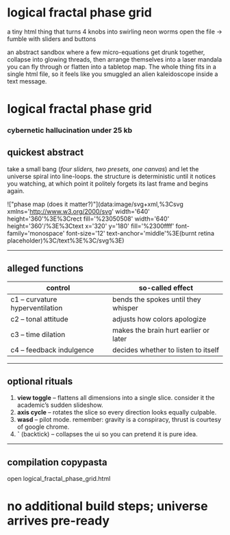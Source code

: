 #  logical fractal phase grid

a tiny html thing that turns 4 knobs into swirling neon worms
open the file → fumble with sliders and buttons

an abstract sandbox where a few micro-equations get drunk together, collapse into glowing threads, then arrange themselves into a laser mandala you can fly through or flatten into a tabletop map. 
The whole thing fits in a single html file, so it feels like you smuggled an alien kaleidoscope inside a text message.

# logical fractal phase grid  
### cybernetic hallucination under 25 kb  



## quickest abstract  

take a small bang (*four sliders, two presets, one canvas*) and let the universe spiral into line-loops. the structure is deterministic until it notices you watching, at which point it politely forgets its last frame and begins again.  

!["phase map (does it matter?)"](data:image/svg+xml,%3Csvg xmlns='http://www.w3.org/2000/svg' width='640' height='360'%3E%3Crect fill='%23050508' width='640' height='360'/%3E%3Ctext x='320' y='180' fill='%2300ffff' font-family='monospace' font-size='12' text-anchor='middle'%3E(burnt retina placeholder)%3C/text%3E%3C/svg%3E)

---

## alleged functions  

| control | so-called effect |  
|---------|------------------|  
| c1 – curvature hyperventilation | bends the spokes until they whisper |  
| c2 – tonal attitude | adjusts how colors apologize |  
| c3 – time dilation | makes the brain hurt earlier or later |  
| c4 – feedback indulgence | decides whether to listen to itself |  

---

## optional rituals  

1. **view toggle** – flattens all dimensions into a single slice. consider it the academic’s sudden slideshow.  
2. **axis cycle** – rotates the slice so every direction looks equally culpable.  
3. **wasd** – pilot mode. remember: gravity is a conspiracy, thrust is courtesy of google chrome.  
4. **`** (backtick) – collapses the ui so you can pretend it is pure idea.  

---

## compilation copypasta  

open logical_fractal_phase_grid.html
# no additional build steps; universe arrives pre-ready
